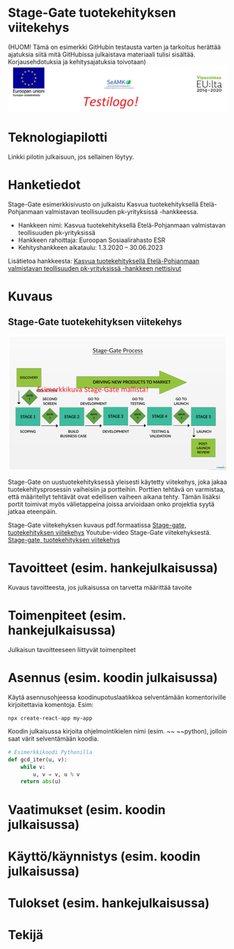 # Stage-Gate tuotekehityksen viitekehys 
(HUOM! Tämä on esimerkki GitHubin testausta varten ja tarkoitus herättää ajatuksia siitä mitä GitHubissa julkaistava materiaali tulisi sisältää. Korjausehdotuksia ja kehitysajatuksia toivotaan)
![](images/testi-logo.png)

# Teknologiapilotti


Linkki pilotin julkaisuun, jos sellainen löytyy.


# Hanketiedot
Stage-Gate esimerkkisivusto on julkaistu Kasvua tuotekehityksellä Etelä-Pohjanmaan valmistavan teollisuuden pk-yrityksissä -hankkeessa.

- Hankkeen nimi: Kasvua tuotekehityksellä Etelä-Pohjanmaan valmistavan teollisuuden pk-yrityksissä
- Hankkeen rahoittaja: Euroopan Sosiaalirahasto ESR
- Kehityshankkeen aikataulu: 1.3.2020 – 30.06.2023

Lisätietoa hankkeesta:
[Kasvua tuotekehityksellä Etelä-Pohjanmaan valmistavan teollisuuden pk-yrityksissä -hankkeen nettisivut](https://projektit.seamk.fi/alykkaat-teknologiat/kasvua-tuotekehityksella-valmistavan-teollisuuden-pk-yrityksissa/)

# Kuvaus

## Stage-Gate tuotekehityksen viitekehys
![](images/stage-gate-process-testi.png)

Stage-Gate on uustuotekehityksessä yleisesti käytetty viitekehys, joka jakaa tuotekehitysprosessin vaiheisiin ja portteihin. Porttien tehtävä on varmistaa, että määritellyt tehtävät ovat edellisen vaiheen aikana tehty. Tämän lisäksi portit toimivat myös välietappeina joissa arvioidaan onko projektia syytä jatkaa eteenpäin. 

Stage-Gate viitekehyksen kuvaus pdf.formaatissa
[Stage-gate, tuotekehityksen viitekehys](/content/stage-gate-tuotekehityksen-viitekehys.pdf)
Youtube-video Stage-Gate viitekehyksestä.
[Stage-gate, tuotekehityksen viitekehys](https://www.youtube.com/watch?v=UrYm6cSArHI)

# Tavoitteet (esim. hankejulkaisussa)
Kuvaus tavoitteesta, jos julkaisussa on tarvetta määrittää tavoite

# Toimenpiteet (esim. hankejulkaisussa)
Julkaisun tavoitteeseen liittyvät toimenpiteet

# Asennus (esim. koodin julkaisussa)
Käytä asennusohjeessa koodinupotuslaatikkoa selventämään komentoriville kirjoitettavia komentoja.
Esim:
~~~
npx create-react-app my-app
~~~

Koodin julkaisussa kirjoita ohjelmointikielen nimi (esim. ~~ ~~python), jolloin saat värit selventämään koodia.
~~~python
# Esimerkkikoodi Pythonilla
def gcd_iter(u, v):
    while v:
        u, v = v, u % v
    return abs(u)
~~~
# Vaatimukset (esim. koodin julkaisussa)
# Käyttö/käynnistys (esim. koodin julkaisussa)
# Tulokset (esim. hankejulkaisussa)
# Tekijä






